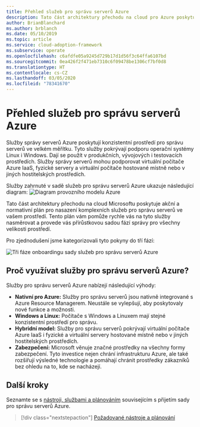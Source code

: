 ```yaml
---
title: Přehled služeb pro správu serverů Azure
description: Tato část architektury přechodu na cloud pro Azure poskytuje normativní plán pro nasazení komplexních služeb pro správu serverů ve vašem prostředí.
author: BrianBlanchard
ms.author: brblanch
ms.date: 05/10/2019
ms.topic: article
ms.service: cloud-adoption-framework
ms.subservice: operate
ms.openlocfilehash: c6afdfe05a9245d729b17d1d56f3c64ffa6107bd
ms.sourcegitcommit: 0ea426f2f471eb7310c6f09478be1306cf7bf0d8
ms.translationtype: HT
ms.contentlocale: cs-CZ
ms.lasthandoff: 03/05/2020
ms.locfileid: "78341670"
---
```

# <a name="overview-of-azure-server-management-services"></a>Přehled služeb pro správu serverů Azure

Služby správy serverů Azure poskytují konzistentní prostředí pro správu serverů ve velkém měřítku. Tyto služby pokrývají podporu operační systémy Linux i Windows. Dají se použít v produkčních, vývojových i testovacích prostředích. Služby správy serverů mohou podporovat virtuální počítače Azure IaaS, fyzické servery a virtuální počítače hostované místně nebo v jiných hostitelských prostředích.

Služby zahrnuté v sadě služeb pro správu serverů Azure ukazuje následující diagram: ![Diagram provozního modelu Azure](./media/operations-diagram.png)

Tato část architektury přechodu na cloud Microsoftu poskytuje akční a normativní plán pro nasazení komplexních služeb pro správu serverů ve vašem prostředí. Tento plán vám pomůže rychle vás na tyto služby nasměrovat a provede vás přírůstkovou sadou fází správy pro všechny velikosti prostředí.

Pro zjednodušení jsme kategorizovali tyto pokyny do tří fází:

![Tři fáze onboardingu sady služeb pro správu serverů Azure](./media/operations-stages.png)

<!-- markdownlint-disable MD026 -->

## <a name="why-use-azure-server-management-services"></a>Proč využívat služby pro správu serverů Azure?

Služby pro správu serverů Azure nabízejí následující výhody:

- **Nativní pro Azure:** Služby pro správu serverů jsou nativně integrované s Azure Resource Managerem. Neustále se vylepšují, aby poskytovaly nové funkce a možnosti.
- **Windows a Linux:** Počítače s Windows a Linuxem mají stejné konzistentní prostředí pro správu.
- **Hybridní model:** Služby pro správu serverů pokrývají virtuální počítače Azure IaaS i fyzické a virtuální servery hostované místně nebo v jiných hostitelských prostředích.
- **Zabezpečení:** Microsoft věnuje značné prostředky na všechny formy zabezpečení. Tyto investice nejen chrání infrastrukturu Azure, ale také rozšiřují výsledné technologie a pomáhají chránit prostředky zákazníků bez ohledu na to, kde se nacházejí.

## <a name="next-steps"></a>Další kroky

Seznamte se s [nástroji, službami a plánováním](./prerequisites.md) souvisejícím s přijetím sady pro správu serverů Azure.

> [!div class="nextstepaction"]
> [Požadované nástroje a plánování](./prerequisites.md)
